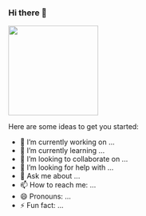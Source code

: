 ### Hi there 👋

<div class="scores">
<img height="180em" src="https://github-readme-stats.vercel.app/api?username=mardevs&show_icons=true&theme=radical)">
</div>


Here are some ideas to get you started:

- 🔭 I’m currently working on ...
- 🌱 I’m currently learning ...
- 👯 I’m looking to collaborate on ...
- 🤔 I’m looking for help with ...
- 💬 Ask me about ...
- 📫 How to reach me: ...
- 😄 Pronouns: ...
- ⚡ Fun fact: ...

